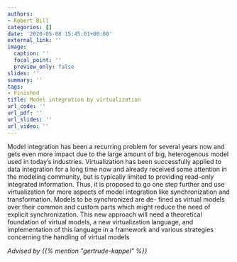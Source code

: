 ```yaml
---
authors:
- Robert Bill
categories: []
date: '2020-05-08 15:45:01+00:00'
external_link: ''
image:
  caption: ''
  focal_point: ''
  preview_only: false
slides: ''
summary: ''
tags:
- Finished
title: Model integration by virtualization
url_code: ''
url_pdf: ''
url_slides: ''
url_video: ''
---
```


Model integration has been a recurring problem for several years now and gets even more impact due to the large amount of big, heterogenous model used in today’s industries. Virtualization has been successfully applied to data integration for a long time now and already received some attention in the modeling community, but is typically limited to providing read–only integrated information. Thus, it is proposed to go one step further and use virtualization for more aspects of model integration like synchronization and transformation. Models to be synchronized are de- fined as virtual models over their common and custom parts which might reduce the need of explicit synchronization. This new approach will need a theoretical foundation of virtual models, a new virtualization language, and implementation of this language in a framework and various strategies concerning the handling of virtual models

*Advised by {{% mention "gertrude-kappel" %}}*